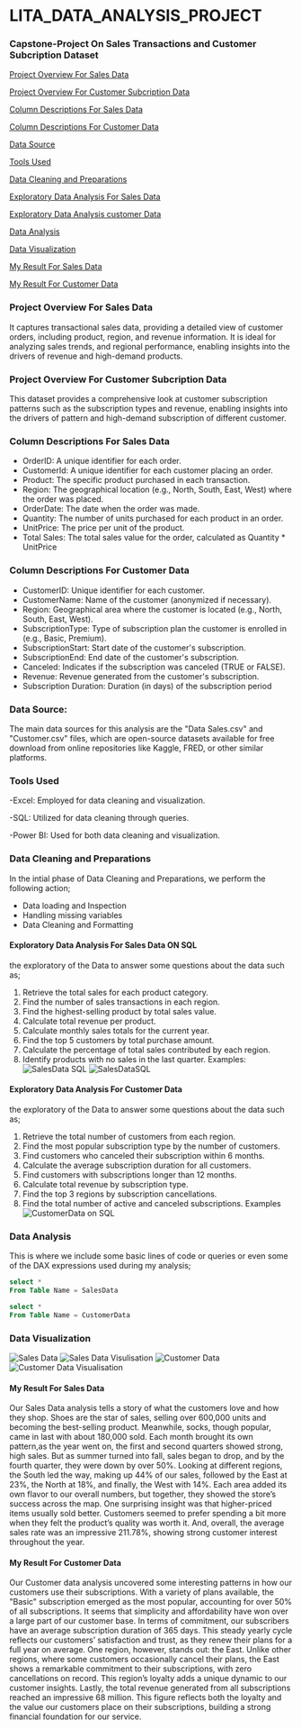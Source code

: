 # LITA_DATA_ANALYSIS_PROJECT

### Capstone-Project On Sales Transactions and Customer Subcription Dataset
[Project Overview For Sales Data   ](#Project-Overview_Sales_Data)

[Project Overview For Customer Subcription Data](#project-overview-for-customer-subcription-data) 

[Column Descriptions For Sales Data](#column-descriptions-for-sales-data)

[Column Descriptions For Customer Data](#column-descriptions-for-customer-data)

[Data Source](#data-source)

[Tools Used](#tools-used)  

[Data Cleaning and Preparations](#data-cleaning-and-preparations)  

[Exploratory Data Analysis For Sales Data](exploratory-data-analysis_for-sales-data) 

[Exploratory Data Analysis customer Data](exploratory-data-analysis-for-customer-data)

[Data Analysis](#data-analysis)  

[Data Visualization](#data-visualization) 

[My Result For Sales Data](#my-result-for-sales-data)  

[My Result For Customer Data](#my-result-for-customer-data)

### Project Overview For Sales Data 

It captures transactional sales data, providing a detailed view of customer orders, including product, region, and revenue information. It is ideal for analyzing sales trends, and regional performance, enabling insights into the drivers of revenue and high-demand products.

### Project Overview For Customer Subcription Data 

This dataset provides a comprehensive look at customer subscription patterns such as the subscription types and revenue, enabling insights into the drivers of pattern and high-demand subscription of different customer.

### Column Descriptions For Sales Data
-	OrderID: A unique identifier for each order.
-	CustomerId: A unique identifier for each customer placing an order.
-	Product: The specific product purchased in each transaction.
-	Region: The geographical location (e.g., North, South, East, West) where the order was placed.
-	OrderDate: The date when the order was made.
-	Quantity: The number of units purchased for each product in an order.
-	UnitPrice: The price per unit of the product.
-	Total Sales: The total sales value for the order, calculated as Quantity * UnitPrice

### Column Descriptions For Customer Data

-	CustomerID: Unique identifier for each customer.
-	CustomerName: Name of the customer (anonymized if necessary).
-	Region: Geographical area where the customer is located (e.g., North, South, East, West).
-	SubscriptionType: Type of subscription plan the customer is enrolled in (e.g., Basic, Premium).
-	SubscriptionStart: Start date of the customer's subscription.
-	SubscriptionEnd: End date of the customer's subscription.
-	Canceled: Indicates if the subscription was canceled (TRUE or FALSE).
-	Revenue: Revenue generated from the customer's subscription.
-	Subscription Duration: Duration (in days) of the subscription period

### Data Source:  
The main data sources for this analysis are the "Data Sales.csv" and "Customer.csv" files, which are open-source datasets available for free download from online repositories like Kaggle, FRED, or other similar platforms.

### Tools Used 
-Excel: Employed for data cleaning and visualization.

-SQL: Utilized for data cleaning through queries.

-Power BI: Used for both data cleaning and visualization.

### Data Cleaning and Preparations 
In the intial phase of Data Cleaning and Preparations, we perform the following action;
- Data loading and Inspection
- Handling missing variables
- Data Cleaning and Formatting 

#### Exploratory Data Analysis For Sales Data ON SQL
the exploratory of the Data to answer some questions about the data such as;
1. Retrieve the total sales for each product category.
2. Find the number of sales transactions in each region.
3. Find the highest-selling product by total sales value.
4. Calculate total revenue per product.
5. Calculate monthly sales totals for the current year.
6. Find the top 5 customers by total purchase amount.
7. Calculate the percentage of total sales contributed by each region.
8. Identify products with no sales in the last quarter.
Examples:
![SalesData SQL](https://github.com/ADEOLA440/LITA_DATA-_ANALYSIS_PROJECT/blob/main/SQL_SALESDATA.png)
![SalesDataSQL](https://github.com/ADEOLA440/LITA_DATA-_ANALYSIS_PROJECT/blob/main/Sales%20Data%20Sql.png)

#### Exploratory Data Analysis For Customer Data
the exploratory of the Data to answer some questions about the data such as;
1. Retrieve the total number of customers from each region.
2. Find the most popular subscription type by the number of customers.
3. Find customers who canceled their subscription within 6 months.
4. Calculate the average subscription duration for all customers.
5. Find customers with subscriptions longer than 12 months.
6. Calculate total revenue by subscription type.
7. Find the top 3 regions by subscription cancellations.
8. Find the total number of active and canceled subscriptions.
Examples
![CustomerData on SQL](https://github.com/ADEOLA440/LITA_DATA-_ANALYSIS_PROJECT/blob/main/SQL%20on%20CustomerData.png)


### Data Analysis 
This is where we include some basic lines of code or queries or even some of the DAX expressions used during my analysis; 

```SQL
select *
From Table Name = SalesData
```
```SQL
select *
From Table Name = CustomerData
```
### Data Visualization
![Sales Data](https://github.com/ADEOLA440/LITA_DATA-_ANALYSIS_PROJECT/blob/main/SalesData%20Pivot%20Table.png)
![Sales Data Visulisation](https://github.com/ADEOLA440/LITA_DATA-_ANALYSIS_PROJECT/blob/main/Data%20Visualisation%20on%20Salesdata.png)
![Customer Data](https://github.com/ADEOLA440/LITA_DATA-_ANALYSIS_PROJECT/blob/main/Customer%20Data%20Pivot%20Table.png)
![Customer Data Visualisation](https://github.com/ADEOLA440/LITA_DATA-_ANALYSIS_PROJECT/blob/main/Data%20Visalisation%20on%20CustomerData.png)


#### My Result For Sales Data 
Our Sales Data analysis tells a story of what the customers love and how they shop. Shoes are the star of sales, selling over 600,000 units and becoming the best-selling product. Meanwhile, socks, though popular, came in last with about 180,000 sold.
Each month brought its own pattern,as the year went on, the first and second quarters showed strong, high sales. But as summer turned into fall, sales began to drop, and by the fourth quarter, they were down by over 50%.
Looking at different regions, the South led the way, making up 44% of our sales, followed by the East at 23%, the North at 18%, and finally, the West with 14%. Each area added its own flavor to our overall numbers, but together, they showed the store’s success across the map.
One surprising insight was that higher-priced items usually sold better. Customers seemed to prefer spending a bit more when they felt the product’s quality was worth it. And, overall, the average sales rate was an impressive 211.78%, showing strong customer interest throughout the year.

#### My Result For Customer Data
Our Customer data analysis uncovered some interesting patterns in how our customers use their subscriptions. With a variety of plans available, the "Basic" subscription emerged as the most popular, accounting for over 50% of all subscriptions. It seems that simplicity and affordability have won over a large part of our customer base.
In terms of commitment, our subscribers have an average subscription duration of 365 days. This steady yearly cycle reflects our customers’ satisfaction and trust, as they renew their plans for a full year on average.
One region, however, stands out: the East. Unlike other regions, where some customers occasionally cancel their plans, the East shows a remarkable commitment to their subscriptions, with zero cancellations on record. This region’s loyalty adds a unique dynamic to our customer insights.
Lastly, the total revenue generated from all subscriptions reached an impressive 68 million. This figure reflects both the loyalty and the value our customers place on their subscriptions, building a strong financial foundation for our service.




























